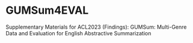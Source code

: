 # GUMSum4EVAL
Supplementary Materials for ACL2023 (Findings): GUMSum: Multi-Genre Data and Evaluation for English Abstractive Summarization
